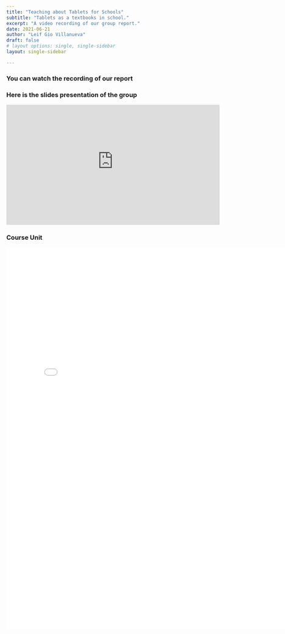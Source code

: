 ```yaml
---
title: "Teaching about Tablets for Schools"
subtitle: "Tablets as a textbooks in school."
excerpt: "A video recording of our group report."
date: 2021-06-21
author: "Leif Gio Villanueva"
draft: false
# layout options: single, single-sidebar
layout: single-sidebar

---
```


### You can watch the recording of our report


### Here is the slides presentation of the group

<iframe width="560" height="315" src="https://unruffled-varahamihira-2562ba.netlify.app/" title="Xaringan Slide" frameborder="0"></iframe>

### Course Unit 

<embed src="Course-Unit-13.pdf" width="800px" height="1000px" />
